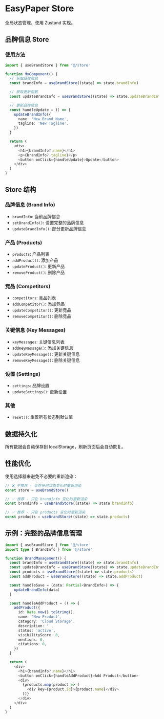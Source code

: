 # EasyPaper Store

全局状态管理，使用 Zustand 实现。

## 品牌信息 Store

### 使用方法

```typescript
import { useBrandStore } from '@/store'

function MyComponent() {
  // 获取品牌信息
  const brandInfo = useBrandStore((state) => state.brandInfo)

  // 获取更新函数
  const updateBrandInfo = useBrandStore((state) => state.updateBrandInfo)

  // 更新品牌信息
  const handleUpdate = () => {
    updateBrandInfo({
      name: 'New Brand Name',
      tagline: 'New Tagline',
    })
  }

  return (
    <div>
      <h1>{brandInfo?.name}</h1>
      <p>{brandInfo?.tagline}</p>
      <button onClick={handleUpdate}>Update</button>
    </div>
  )
}
```

## Store 结构

### 品牌信息 (Brand Info)
- `brandInfo`: 当前品牌信息
- `setBrandInfo()`: 设置完整的品牌信息
- `updateBrandInfo()`: 部分更新品牌信息

### 产品 (Products)
- `products`: 产品列表
- `addProduct()`: 添加产品
- `updateProduct()`: 更新产品
- `removeProduct()`: 删除产品

### 竞品 (Competitors)
- `competitors`: 竞品列表
- `addCompetitor()`: 添加竞品
- `updateCompetitor()`: 更新竞品
- `removeCompetitor()`: 删除竞品

### 关键信息 (Key Messages)
- `keyMessages`: 关键信息列表
- `addKeyMessage()`: 添加关键信息
- `updateKeyMessage()`: 更新关键信息
- `removeKeyMessage()`: 删除关键信息

### 设置 (Settings)
- `settings`: 品牌设置
- `updateSettings()`: 更新设置

### 其他
- `reset()`: 重置所有状态到默认值

## 数据持久化

所有数据会自动保存到 localStorage，刷新页面后会自动恢复。

## 性能优化

使用选择器来避免不必要的重新渲染：

```typescript
// ❌ 不推荐 - 会在任何状态变化时重新渲染
const store = useBrandStore()

// ✅ 推荐 - 只在 brandInfo 变化时重新渲染
const brandInfo = useBrandStore((state) => state.brandInfo)

// ✅ 推荐 - 只在 products 变化时重新渲染
const products = useBrandStore((state) => state.products)
```

## 示例：完整的品牌信息管理

```typescript
import { useBrandStore } from '@/store'
import type { BrandInfo } from '@/store'

function BrandManagement() {
  const brandInfo = useBrandStore((state) => state.brandInfo)
  const updateBrandInfo = useBrandStore((state) => state.updateBrandInfo)
  const products = useBrandStore((state) => state.products)
  const addProduct = useBrandStore((state) => state.addProduct)

  const handleSave = (data: Partial<BrandInfo>) => {
    updateBrandInfo(data)
  }

  const handleAddProduct = () => {
    addProduct({
      id: Date.now().toString(),
      name: 'New Product',
      category: 'Cloud Storage',
      description: '',
      status: 'active',
      visibilityScore: 0,
      mentions: 0,
      citations: 0,
    })
  }

  return (
    <div>
      <h1>{brandInfo?.name}</h1>
      <button onClick={handleAddProduct}>Add Product</button>
      <div>
        {products.map(product => (
          <div key={product.id}>{product.name}</div>
        ))}
      </div>
    </div>
  )
}
```
